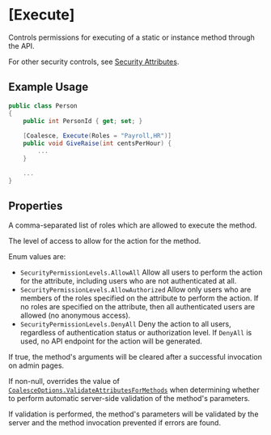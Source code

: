 
# [Execute]

Controls permissions for executing of a static or instance method through the API.

For other security controls, see [Security Attributes](/modeling/model-components/attributes/security-attribute.md).

## Example Usage

``` c#
public class Person
{
    public int PersonId { get; set; }
    
    [Coalesce, Execute(Roles = "Payroll,HR")]
    public void GiveRaise(int centsPerHour) {
        ...
    }

    ...
}
```

## Properties

<Prop def="public string Roles { get; set; }" />

A comma-separated list of roles which are allowed to execute the method.


<Prop def="public SecurityPermissionLevels PermissionLevel { get; set; } = SecurityPermissionLevels.AllowAuthorized;" />

The level of access to allow for the action for the method.

Enum values are:
- `SecurityPermissionLevels.AllowAll` Allow all users to perform the action for the attribute, including users who are not authenticated at all.
- `SecurityPermissionLevels.AllowAuthorized` Allow only users who are members of the roles specified on the attribute to perform the action. If no roles are specified on the attribute, then all authenticated users are allowed (no anonymous access). 
- `SecurityPermissionLevels.DenyAll` Deny the action to all users, regardless of authentication status or authorization level. If `DenyAll` is used, no API endpoint for the action will be generated.


<Prop def="public bool AutoClear { get; set; }" />

If true, the method's arguments will be cleared after a successful invocation on admin pages.

<Prop def="public bool? ValidateAttributes { get; set; }" />

If non-null, overrides the value of [`CoalesceOptions.ValidateAttributesForMethods`](/topics/security.md#validateattributesformethods) when determining whether to perform automatic server-side validation of the method's parameters.

If validation is performed, the method's parameters will be validated by the server and the method invocation prevented if errors are found.
